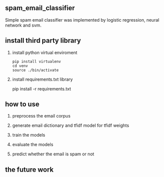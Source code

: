 ## spam_email_classifier
Simple spam email classifier was implemented by logistic regression, neural network and svm.

## install third party library
1. install python virtual enviroment

       pip install virtualenv
       cd venv
       source ./bin/activate
   
2. install requirements.txt library

        pip install -r requirements.txt

## how to use

1. preprocess the email corpus

2. generate email dictionary and tfidf model for tfidf weights

3. train the models

4. evaluate the models

5. predict whether the email is spam or not

## the future work

